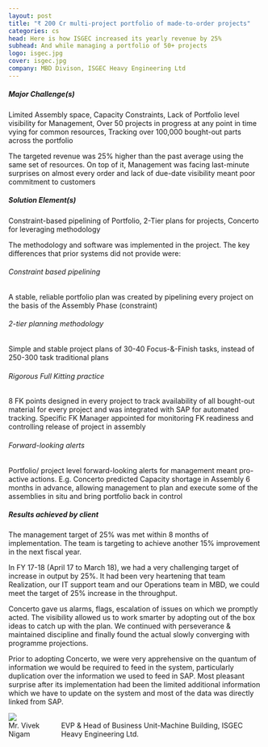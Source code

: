```yaml
---
layout: post
title: "₹ 200 Cr multi-project portfolio of made-to-order projects"
categories: cs
head: Here is how ISGEC increased its yearly revenue by 25%
subhead: And while managing a portfolio of 50+ projects
logo: isgec.jpg
cover: isgec.jpg
company: MBD Divison, ISGEC Heavy Engineering Ltd
---
```


<h5 class="bkc bold">Major Challenge(s)</h5>
<p class="pullout compass m-ws-top"><span class="bkc f-1-25x">Limited Assembly space, Capacity Constraints, Lack of Portfolio level visibility for Management, Over 50 projects
in progress at any point in time vying for common resources, Tracking over 100,000 bought-out parts across the portfolio
</span></p>
The targeted revenue was 25% higher than the past average using the same set of resources. On top of it, Management was facing last-minute surprises on almost every order and lack of due-date visibility meant poor commitment to customers

<h5 class="bkc bold">Solution Element(s)</h5>
Constraint-based pipelining of Portfolio, 2-Tier plans for projects, Concerto for leveraging methodology

The methodology and software was implemented in the project. The key differences that prior systems did not provide were:

<h6 class="bkc bold nm">Constraint based pipelining</h6>
A stable, reliable portfolio plan was created by pipelining every project on the basis of the Assembly Phase (constraint)

<h6 class="bkc bold nm">2-tier planning methodology</h6>
Simple and stable project plans of 30-40 Focus-&-Finish tasks, instead of 250-300 task traditional plans

<h6 class="bkc bold nm">Rigorous Full Kitting practice</h6>
8 FK points designed in every project to track availability of all bought-out material for every project and was integrated with SAP for automated tracking. Specific FK Manager appointed for monitoring FK readiness and controlling release of project in assembly

<h6 class="bkc bold nm">Forward-looking alerts</h6>
Portfolio/ project level forward-looking alerts for management meant pro-active actions. E.g. Concerto predicted Capacity shortage in
Assembly 6 months in advance, allowing management to plan and execute some of the assemblies in situ and bring portfolio back in control

<h5 class="bkc bold">Results achieved by client</h5>

<p class="pullout check m-ws-top"><span class="bkc f-1-25x">The management target of 25% was met within 8 months of implementation.</span>
The team is targeting to achieve another 15% improvement in the next fiscal year.
</p>

<div class="callout dbbg">
	<p class="s wc">In FY 17-18 (April 17 to March 18), we had a very challenging target of increase in output by 25%. It had been very heartening that team Realization, our IT support team and our Operations team in MBD, we could meet the target of 25% increase in the throughput. </p>
	<p class="s wc">Concerto gave us alarms, flags, escalation of issues on which we promptly acted. The visibility allowed us to work smarter by adopting out of the box ideas to catch up with the plan. We continued with perseverance & maintained discipline and finally found the actual slowly converging with programme projections. 
	</p>
	<p class="s wc">
	Prior to adopting Concerto, we were very apprehensive on the quantum of information we would be required to feed in the system, particularly duplication over the information we used to feed in SAP. Most pleasant surprise after its implementation had been the limited additional information which we have to update on the system and most of the data was directly linked from SAP.
	</p>
	<div class="row">
		<div class="small-2 columns">
			<img src="{{site.url}}/assets/img/profile/viveknigam.jpeg" class="circle-img br">
		</div>
		<div class="small-10 columns np">
			<div class="wc">Mr. Vivek Nigam</div>
			<div class="s wcolor">EVP & Head of Business Unit-Machine Building, ISGEC Heavy Engineering Ltd.</div>
		</div>
	</div>
</div>